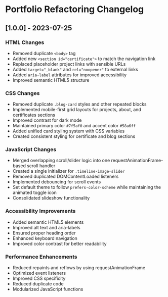 # Portfolio Refactoring Changelog

## [1.0.0] - 2023-07-25

### HTML Changes
- Removed duplicate `<body>` tag
- Added new `<section id="certificate">` to match the navigation link
- Replaced placeholder project links with sensible URLs
- Added `target="_blank"` and `rel="noopener"` to external links
- Added `aria-label` attributes for improved accessibility
- Improved semantic HTML5 structure

### CSS Changes
- Removed duplicate `.blog-card` styles and other repeated blocks
- Implemented mobile-first grid layouts for projects, about, and certificates sections
- Improved contrast for dark mode
- Maintained primary color `#7f5af0` and accent color `#58a6ff`
- Added unified card styling system with CSS variables
- Created consistent styling for certificate and blog sections

### JavaScript Changes
- Merged overlapping scroll/slider logic into one requestAnimationFrame-based scroll handler
- Created a single initializer for `.timeline-image-slider`
- Removed duplicated DOMContentLoaded listeners
- Implemented debouncing for scroll events
- Set default theme to follow `prefers-color-scheme` while maintaining the animated toggle icon
- Consolidated slideshow functionality

### Accessibility Improvements
- Added semantic HTML5 elements
- Improved alt text and aria-labels
- Ensured proper heading order
- Enhanced keyboard navigation
- Improved color contrast for better readability

### Performance Enhancements
- Reduced repaints and reflows by using requestAnimationFrame
- Optimized event listeners
- Improved CSS specificity
- Reduced duplicate code
- Modularized JavaScript functions